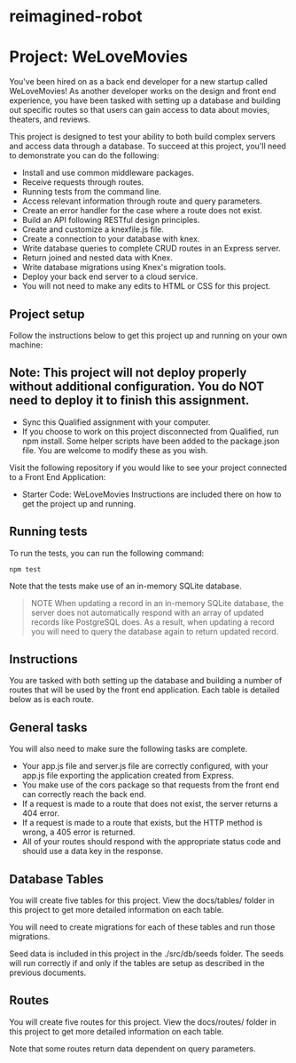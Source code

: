 # reimagined-robot

# Project: WeLoveMovies
You've been hired on as a back end developer for a new startup called WeLoveMovies! As another developer works on the design and front end experience, you have been tasked with setting up a database and building out specific routes so that users can gain access to data about movies, theaters, and reviews.

This project is designed to test your ability to both build complex servers and access data through a database. To succeed at this project, you'll need to demonstrate you can do the following:

* Install and use common middleware packages.
* Receive requests through routes.
* Running tests from the command line.
* Access relevant information through route and query parameters.
* Create an error handler for the case where a route does not exist.
* Build an API following RESTful design principles.
* Create and customize a knexfile.js file.
* Create a connection to your database with knex.
* Write database queries to complete CRUD routes in an Express server.
* Return joined and nested data with Knex.
* Write database migrations using Knex's migration tools.
* Deploy your back end server to a cloud service.
* You will not need to make any edits to HTML or CSS for this project.

##  Project setup
Follow the instructions below to get this project up and running on your own machine:

## Note: This project will not deploy properly without additional configuration. You do NOT need to deploy it to finish this assignment.
* Sync this Qualified assignment with your computer.
* If you choose to work on this project disconnected from Qualified, run npm install.
Some helper scripts have been added to the package.json file. You are welcome to modify these as you wish.

Visit the following repository if you would like to see your project connected to a Front End Application:

* Starter Code: WeLoveMovies
Instructions are included there on how to get the project up and running.

## Running tests
To run the tests, you can run the following command:
 ```
npm test
 ```
Note that the tests make use of an in-memory SQLite database.

> NOTE When updating a record in an in-memory SQLite database, the server does not automatically respond with an array of updated records like PostgreSQL does. As a result, when updating a record you will need to query the database again to return updated record.

## Instructions
You are tasked with both setting up the database and building a number of routes that will be used by the front end application. Each table is detailed below as is each route.

## General tasks
You will also need to make sure the following tasks are complete.

* Your app.js file and server.js file are correctly configured, with your app.js file exporting the application created from Express.
* You make use of the cors package so that requests from the front end can correctly reach the back end.
* If a request is made to a route that does not exist, the server returns a 404 error.
* If a request is made to a route that exists, but the HTTP method is wrong, a 405 error is returned.
* All of your routes should respond with the appropriate status code and should use a data key in the response.
## Database Tables
You will create five tables for this project. View the docs/tables/ folder in this project to get more detailed information on each table.

You will need to create migrations for each of these tables and run those migrations.

Seed data is included in this project in the ./src/db/seeds folder. The seeds will run correctly if and only if the tables are setup as described in the previous documents.

## Routes
You will create five routes for this project. View the docs/routes/ folder in this project to get more detailed information on each table.

Note that some routes return data dependent on query parameters.
